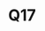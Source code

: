 ---
basin: 'No'
cudn: true
floor: Second
grade: 6
images:
- /assets/images/rooms/noc/q17image3.jpg
- /assets/images/rooms/noc/q17image2.jpg
- /assets/images/rooms/noc/q17image1.jpg
living_room: 'No'
location: North Court
name: Q17
network: Wired and Wireless
title: Q17
---